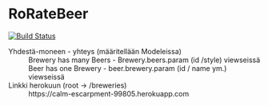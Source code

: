 # RoRateBeer
[![Build Status](https://travis-ci.org/AventusM/RoRateBeer.svg?branch=master)](https://travis-ci.org/AventusM/RoRateBeer)

<dl>
  <dt>Yhdestä-moneen - yhteys (määritellään Modeleissa)</dt>
  <dd>Brewery has many Beers - Brewery.beers.param (id /style) viewseissä</dd>
  <dd>Beer has one Brewery - beer.brewery.param (id / name ym.) viewseissä</dd>
  <dt>Linkki herokuun (root -> /breweries)</dt>
  <dd>https://calm-escarpment-99805.herokuapp.com</dd>
</dl>

